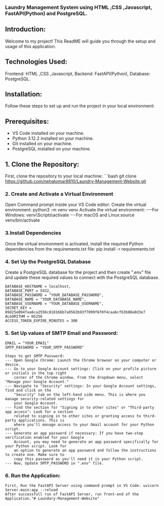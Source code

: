 ### Laundry Management System using HTML ,CSS ,Javascript, FastAPI(Python) and PostgreSQL.

## Introduction:
Welcome to my project! This ReadME will guide you through the setup and usage of this application. 

## Technologies Used:
Frontend: HTML ,CSS ,Javascript,
Backend: FastAPI(Python),
Database: PostgreSQL.

## Installation:
Follow these steps to set up and run the project in your local environment:

## Prerequisites:
- VS Code installed on your machine.
- Python 3.12.2 installed on your machine.
- Git installed on your machine.
- PostgreSQL installed on your machine.

## 1. Clone the Repository:
First, clone the repository to your local machine:
    ```bash
    git clone https://github.com/nehatomar8810/Laundry-Management-Website.git

### 2. Create and Activate a Virtual Environment
Open Command prompt inside your VS Code editor:
Create the virtual environment: python3 -m venv venv
Activate the virtual environment: 
    ---For Windows: venv\Scripts\activate
    ---For macOS and Linux:source venv/bin/activate

### 3.Install Dependencies
Once the virtual environment is activated, install the required Python dependencies from 
the requirements.txt file:  pip install -r requirements.txt

### 4. Set Up the PostgreSQL Database
Create a PostgreSQL database for the project and then create ".env" file and update these 
required values to connect with the PostgreSQL database.

    DATABASE_HOSTNAME = localhost,
    DATABASE_PORT = 5432,
    DATABASE_PASSWORD = "YOUR_DATABASE_PASSWORD",
    DATABASE_NAME = "YOUR_DATABASE_NAME",
    DATABASE_USERNAME = "YOUR_DATABASE_USERNAME",
    SECRET_KEY = 09d25e094faa6ca2556c818166b7a9563b93f7099f6f0f4caa6cf63b88e8d3e7
    ALGORITHM = HS256
    ACCESS_TOKEN_EXPIRE_MINUTES = 300

### 5. Set Up values of SMTP Email and Password:
    EMAIL = "YOUR_EMAIL"
    SMTP_PASSWORD = "YOUR_SMTP_PASSWORD"

    Steps to get SMTP Password:
    --- Open Google Chrome: Launch the Chrome browser on your computer or device.
    --- Go to your Google Account settings: Click on your profile picture or initials in the top right 
        corner of the Chrome window. From the dropdown menu, select "Manage your Google Account."
    --- Navigate to "Security" settings: In your Google Account settings, find and click on the 
        "Security" tab on the left-hand side menu. This is where you manage security-related settings for 
        your Google Account.
    --- Find the section for "Signing in to other sites" or "Third-party app access": Look for a section 
        related to signing in to other sites or granting access to third-party applications. This is 
        where you'll manage access to your Gmail account for your Python script.
    --- Generate an app password if necessary: If you have two-step verification enabled for your Google 
        Account, you may need to generate an app password specifically for your Python script. Look for 
        an option to generate an app password and follow the instructions to create one. Make sure to 
        copy this password as you'll need it in your Python script.
    --- Now, Update SMTP_PASSWORD in ".env" file.

### 6. Run the Application:
    First, Run the FastAPI Server using command prompt in VS Code: uvicorn Server.main:app --reload
    After successfull run of FastAPI Server, run front-end of the Application."# Laundary-Management-Website" 
